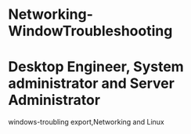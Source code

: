 # Networking-WindowTroubleshooting
# Desktop Engineer, System administrator and Server Administrator
windows-troubling export,Networking and Linux  
